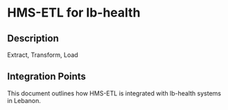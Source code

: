 # HMS-ETL for lb-health

## Description

Extract, Transform, Load

## Integration Points

This document outlines how HMS-ETL is integrated with lb-health systems in Lebanon.

